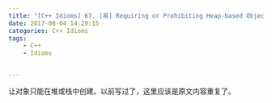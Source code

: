 ```yaml
---
title: "[C++ Idioms] 67. [易] Requiring or Prohibiting Heap-based Objects"
date: 2017-08-04 14:29:15
categories: C++ Idioms
tags:
    - C++
    - Idioms


---
```

让对象只能在堆或栈中创建。<!--more-->以前写过了，这里应该是原文内容重复了。